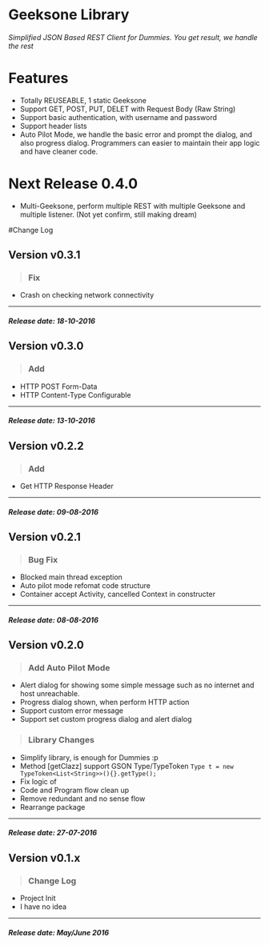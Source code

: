 # Geeksone Library
###### Simplified JSON Based REST Client for Dummies. You get result, we handle the rest

# Features
* Totally REUSEABLE, 1 static Geeksone
* Support GET, POST, PUT, DELET with Request Body (Raw String)
* Support basic authentication, with username and password
* Support header lists
* Auto Pilot Mode, we handle the basic error and prompt the dialog, and also progress dialog. Programmers can easier to maintain their app logic and have cleaner code.

# Next Release 0.4.0
* Multi-Geeksone, perform multiple REST with multiple Geeksone and multiple listener. (Not yet confirm, still making dream)

#Change Log
## Version v0.3.1

>### Fix
- Crash on checking network connectivity

---
##### Release date: 18-10-2016

## Version v0.3.0

>### Add
- HTTP POST Form-Data
- HTTP Content-Type Configurable

---
##### Release date: 13-10-2016

## Version v0.2.2

>### Add
- Get HTTP Response Header

---
##### Release date: 09-08-2016

## Version v0.2.1

>### Bug Fix
- Blocked main thread exception
- Auto pilot mode refomat code structure
- Container accept Activity, cancelled Context in constructer

---
##### Release date: 08-08-2016


## Version v0.2.0

>### Add Auto Pilot Mode
* Alert dialog for showing some simple message such as no internet and host unreachable.
* Progress dialog shown, when perform HTTP action
* Support custom error message
* Support set custom progress dialog and alert dialog

>### Library Changes
* Simplify library, is enough for Dummies :p
* Method [getClazz] support GSON Type/TypeToken 
`Type t = new TypeToken<List<String>>(){}.getType();`
* Fix logic of 
* Code and Program flow clean up
* Remove redundant and no sense flow
* Rearrange package

---
##### Release date: 27-07-2016

## Version v0.1.x

>### Change Log
* Project Init
* I have no idea

---
##### Release date: May/June 2016